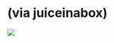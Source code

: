 <!--
id: 307373767
link: http://tumblr.atmos.org/post/307373767/via-juiceinabox
slug: via-juiceinabox
date: Tue Dec 29 2009 20:52:59 GMT-0800 (PST)
publish: 2009-12-029
tags: 
title: (via juiceinabox)
-->


(via juiceinabox)
=================

![](http://31.media.tumblr.com/tumblr_kv6whm7DCp1qzc6tso1_400.jpg)

